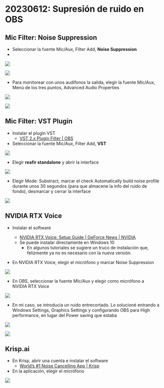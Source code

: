# 20230612: Supresión de ruido en OBS

## Mic Filter: Noise Suppression

- Seleccionar la fuente Mic/Aux, Filter Add, **Noise Suppression**
- 
![](20230612-obs-supresion-ruido.png)

![](20230612-obs-supresion-ruido-1.png)

- Para monitorear con unos audífonos la salida, elegir la fuente Mic/Aux, Menú de los tres puntos, Advanced Audio Properties

![](20230612-obs-supresion-ruido-7.png)

![](20230612-obs-supresion-ruido-8.png)

## Mic Filter: VST Plugin

- Instalar el plugin VST
	- [VST 2.x Plugin Filter | OBS](https://obsproject.com/kb/vst-2-x-plugin-filter)
- Seleccionar la fuente Mic/Aux, Filter Add, **VST**

![](20230612-obs-supresion-ruido-2.png)

- Elegir **reafir standalone** y abrir la interface

![](20230612-obs-supresion-ruido-3.png)

- Elegir Mode: Substract, marcar el check Automatically build noise profile durante unos 30 segundos (para que almacene la info del ruido de fondo), desmarcar y cerrar la interface

![](20230612-obs-supresion-ruido-4.png)
## NVIDIA RTX Voice

- Instalar el software
	- [NVIDIA RTX Voice: Setup Guide | GeForce News | NVIDIA](https://www.nvidia.com/en-us/geforce/guides/nvidia-rtx-voice-setup-guide/)
	- Se puede instalar directamente en Windows 10
		- En algunos tutoriales se sugiere un truco de instalación que, felizmente ya no es necesario con la nueva versión.

- En NVIDIA RTX Voice, elegir el micrófono y marcar Noise Suppression

![](20230612-obs-supresion-ruido-5.png)

- En OBS, seleccionar la fuente MIc/Aux y elegir como micrófono a NVIDIA RTX Voice

![](20230612-obs-supresion-ruido-6.png)

- En mi caso, se introducía un ruido entrecortado. Lo solucioné entrando a Windows Settings, Graphics Settings y configurando OBS para High performance, en lugar del Power saving que estaba

![](20230612-obs-supresion-ruido-9.png)

![](20230612-obs-supresion-ruido-10.png)

## Krisp.ai

- En Krisp, abrir una cuenta e instalar el software
	- [World’s #1 Noise Cancelling App | Krisp](https://krisp.ai/)
- En la aplicación, elegir el micrófono

![](20230612-obs-supresion-ruido-11.png)

